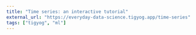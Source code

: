 ```yaml
---
title: "Time series: an interactive tutorial"
external_url: "https://everyday-data-science.tigyog.app/time-series"
tags: ["tigyog", "ml"]
---
```


